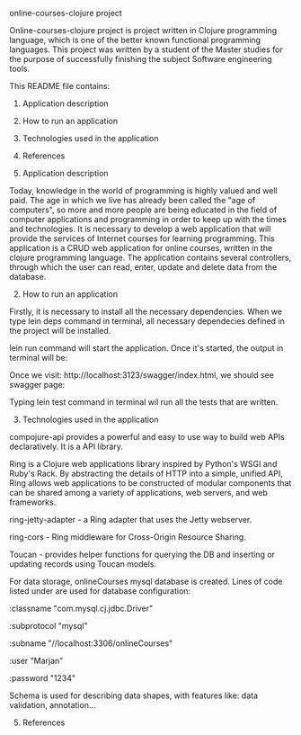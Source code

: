 online-courses-clojure project

Online-courses-clojure project is project written in Clojure programming language, which is one of the better known functional programming languages.
This project was written by a student of the Master studies for the purpose of successfully finishing the subject Software engineering tools.

This README file contains:
1. Application description
2. How to run an application
3. Technologies used in the application
4. References
 
 
1. Application description

Today, knowledge in the world of programming is highly valued and well paid. The age in which we live has already been called the "age of computers", so more and more people are being educated in the field of computer applications and programming in order to keep up with the times and technologies.
It is necessary to develop a web application that will provide the services of Internet courses for learning programming. This application is a CRUD web application for online courses, written in the clojure programming language. The application contains several controllers, through which the user can read, enter, update and delete data from the database.

2. How to run an application

Firstly, it is necessary to install all the necessary dependencies. When we type lein deps command in terminal, all necessary dependecies defined in the project will be installed.

lein run command will start the application. Once it's started, the output in terminal will be:

Once we visit: http://localhost:3123/swagger/index.html, we should see swagger page:

Typing lein test command in terminal wil run all the tests that are written.

3. Technologies used in the application

compojure-api provides a powerful and easy to use way to build web APIs declaratively. It is a API library.

Ring is a Clojure web applications library inspired by Python's WSGI and Ruby's Rack. By abstracting the details of HTTP into a simple, unified API, Ring allows web applications to be constructed of modular components that can be shared among a variety of applications, web servers, and web frameworks.

ring-jetty-adapter - a Ring adapter that uses the Jetty webserver.

ring-cors - Ring middleware for Cross-Origin Resource Sharing.

Toucan - provides helper functions for querying the DB and inserting or updating records using Toucan models.

For data storage, onlineCourses mysql database is created. Lines of code listed under are used for database configuration:

:classname   "com.mysql.cj.jdbc.Driver"

:subprotocol "mysql"

:subname     "//localhost:3306/onlineCourses"

:user        "Marjan"

:password    "1234"

Schema is used for describing data shapes, with features like: data validation, annotation...

5. References


